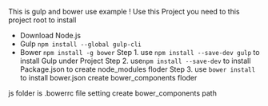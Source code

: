 This is gulp and bower use example !
Use this Project you need to this project root to install
- Download Node.js
- Gulp `npm install --global gulp-cli`
- Bower `npm install -g bower`
Step 1. use `npm install --save-dev gulp` to install Gulp under Project
Step 2. use`npm install --save-dev` to install Package.json to create node_modules floder
Step 3. use `bower install` to install bower.json create bower_components floder

js folder is .bowerrc file setting create bower_components path

